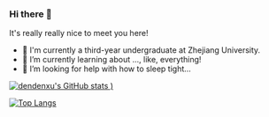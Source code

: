 ### Hi there 👋

It's really really nice to meet you here!

- 🔭 I'm currently a third-year undergraduate at Zhejiang University.
- 🌱 I’m currently learning about ..., like, everything!
- 🤔 I’m looking for help with how to sleep tight...

<!--
**dendenxu/dendenxu** is a ✨ _special_ ✨ repository because its `README.md` (this file) appears on your GitHub profile.

Here are some ideas to get you started:

- 🔭 I’m currently working on ...
- 🌱 I’m currently learning ...
- 👯 I’m looking to collaborate on ...
- 🤔 I’m looking for help with ...
- 💬 Ask me about ...
- 📫 How to reach me: ...
- 😄 Pronouns: ...
- ⚡ Fun fact: ...
-->

[![dendenxu's GitHub stats](https://github-readme-stats.vercel.app/api?username=dendenxu&show_icons=true&theme=onedark)
)](https://github.com/dendenxu/github-readme-stats)

[![Top Langs](https://github-readme-stats.vercel.app/api/top-langs/?username=dendenxu&show_icons=true&theme=onedark)](https://github.com/dendenxu/github-readme-stats)
